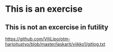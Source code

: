 # This is an exercise 
## This is not an excercise in futility

https://github.com/ViliLipo/otm-harjoitustyo/blob/master/laskarit/viikko1/gitlog.txt

